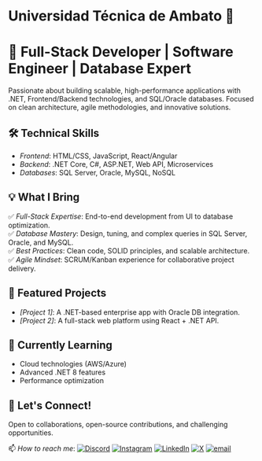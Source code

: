 # Universidad Técnica de Ambato 👋

# 🚀 Full-Stack Developer | Software Engineer | Database Expert

Passionate about building scalable, high-performance applications with .NET, Frontend/Backend technologies, and SQL/Oracle databases. Focused on clean architecture, agile methodologies, and innovative solutions.

## 🛠️ Technical Skills
- *Frontend*: HTML/CSS, JavaScript, React/Angular
- *Backend*: .NET Core, C#, ASP.NET, Web API, Microservices
- *Databases*: SQL Server, Oracle, MySQL, NoSQL

## 💡 What I Bring
✅ *Full-Stack Expertise*: End-to-end development from UI to database optimization.  
✅ *Database Mastery*: Design, tuning, and complex queries in SQL Server, Oracle, and MySQL.  
✅ *Best Practices*: Clean code, SOLID principles, and scalable architecture.  
✅ *Agile Mindset*: SCRUM/Kanban experience for collaborative project delivery.  

## 📌 Featured Projects
- *[Project 1]*: A .NET-based enterprise app with Oracle DB integration.  
- *[Project 2]*: A full-stack web platform using React + .NET API.   

## 🌱 Currently Learning
- Cloud technologies (AWS/Azure)  
- Advanced .NET 8 features  
- Performance optimization  

## 🤝 Let's Connect!
Open to collaborations, open-source contributions, and challenging opportunities.  

📫 *How to reach me*: 
[![Discord](https://img.shields.io/badge/Discord-%237289DA.svg?logo=discord&logoColor=white)]() 
[![Instagram](https://img.shields.io/badge/Instagram-%23E4405F.svg?logo=Instagram&logoColor=white)]()
[![LinkedIn](https://img.shields.io/badge/LinkedIn-%230077B5.svg?logo=linkedin&logoColor=white)]()
[![X](https://img.shields.io/badge/X-black.svg?logo=X&logoColor=white)]()
[![email](https://img.shields.io/badge/Email-D14836?logo=gmail&logoColor=white)]() 
<!--
*daniel-devlp/daniel-devlp* is a ✨ special ✨ repository because its README.md (this file) appears on your GitHub profile.

Here are some ideas to get you started:

- 🔭 I’m currently working on ...
- 🌱 I’m currently learning ...
- 👯 I’m looking to collaborate on ...
- 🤔 I’m looking for help with ...
- 💬 Ask me about ...
- 📫 How to reach me: ...
- 😄 Pronouns: ...
- ⚡ Fun fact: ...
-->
